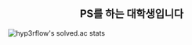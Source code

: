 ## <center> PS를 하는 대학생입니다 </center>

![hyp3rflow's solved.ac stats](https://github-readme-solvedac.hyp3rflow.vercel.app/api/?handle=saywoo)

